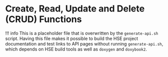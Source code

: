 # Create, Read, Update and Delete (CRUD) Functions

!!! info
    This is a placeholder file that is overwritten by the `generate-api.sh`
    script.  Having this file makes it possible to build the HSE project
    documentation and test links to API pages without running `generate-api.sh`,
    which depends on HSE build tools as well as `doxygen` and `doxybook2`.
